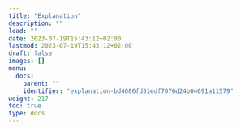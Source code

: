 ```yaml
---
title: "Explanation"
description: ""
lead: ""
date: 2023-07-19T15:43:12+02:00
lastmod: 2023-07-19T15:43:12+02:00
draft: false
images: []
menu:
  docs:
    parent: ""
    identifier: "explanation-bd4686fd51edf7076d24b04691a11579"
weight: 217
toc: true
type: docs
---
```

